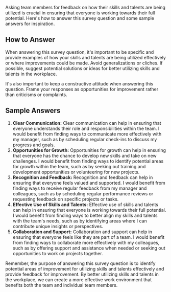 

Asking team members for feedback on how their skills and talents are being utilized is crucial in ensuring that everyone is working towards their full potential. Here's how to answer this survey question and some sample answers for inspiration.

How to Answer
-------------

When answering this survey question, it's important to be specific and provide examples of how your skills and talents are being utilized effectively or where improvements could be made. Avoid generalizations or cliches. If possible, suggest potential solutions or ideas for better utilizing skills and talents in the workplace.

It's also important to keep a constructive attitude when answering this question. Frame your responses as opportunities for improvement rather than criticisms or complaints.

Sample Answers
--------------

1. **Clear Communication:** Clear communication can help in ensuring that everyone understands their role and responsibilities within the team. I would benefit from finding ways to communicate more effectively with my manager, such as by scheduling regular check-ins to discuss my progress and goals.
2. **Opportunities for Growth:** Opportunities for growth can help in ensuring that everyone has the chance to develop new skills and take on new challenges. I would benefit from finding ways to identify potential areas for growth within the team, such as by seeking out training and development opportunities or volunteering for new projects.
3. **Recognition and Feedback:** Recognition and feedback can help in ensuring that everyone feels valued and supported. I would benefit from finding ways to receive regular feedback from my manager and colleagues, such as by scheduling regular performance reviews or requesting feedback on specific projects or tasks.
4. **Effective Use of Skills and Talents:** Effective use of skills and talents can help in ensuring that everyone is working towards their full potential. I would benefit from finding ways to better align my skills and talents with the team's needs, such as by identifying areas where I can contribute unique insights or perspectives.
5. **Collaboration and Support:** Collaboration and support can help in ensuring that everyone feels like they are part of a team. I would benefit from finding ways to collaborate more effectively with my colleagues, such as by offering support and assistance when needed or seeking out opportunities to work on projects together.

Remember, the purpose of answering this survey question is to identify potential areas of improvement for utilizing skills and talents effectively and provide feedback for improvement. By better utilizing skills and talents in the workplace, we can create a more effective work environment that benefits both the team and individual team members.
